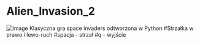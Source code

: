 # Alien_Invasion_2
![image](https://github.com/user-attachments/assets/3e58a9d6-e7c2-4db8-9560-07d87ad88218)
Klasyczna gra space invaders odtworzona w Python
#Strzałka w prawo i lewo-ruch
#spacja - strzał
#q - wyjście

